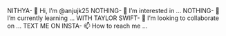 NITHYA- 👋 Hi, I’m @anjujk25
NOTHING- 👀 I’m interested in ...
NOTHING- 🌱 I’m currently learning ...
WITH TAYLOR SWIFT- 💞️ I’m looking to collaborate on ...
 TEXT ME ON INSTA- 📫 How to reach me ...

<!---
anjujk25/anjujk25 is a ✨ special ✨ repository because its `README.md` (this file) appears on your GitHub profile.
You can click the Preview link to take a look at your changes.
--->
